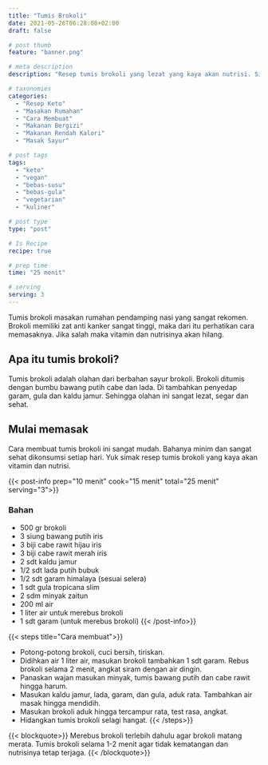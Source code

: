 ```yaml
---
title: "Tumis Brokoli"
date: 2021-05-26T06:28:08+02:00
draft: false

# post thumb
feature: "banner.png"

# meta description
description: "Resep tumis brokoli yang lezat yang kaya akan nutrisi. Simak berbagai tipsnya disini cara menumis brokoli agar nutrisinya tetap terjaga."

# taxonomies
categories:
  - "Resep Keto"
  - "Masakan Rumahan"
  - "Cara Membuat"
  - "Makanan Bergizi"
  - "Makanan Rendah Kalori"
  - "Masak Sayur"

# post tags
tags:
  - "keto"
  - "vegan"
  - "bebas-susu"
  - "bebas-gula"
  - "vegetarian"
  - "kuliner"

# post type
type: "post"

# Is Recipe
recipe: true

# prep time
time: "25 menit"

# serving
serving: 3
---
```

Tumis brokoli masakan rumahan pendamping nasi yang sangat rekomen. Brokoli memiliki zat anti kanker sangat tinggi, maka dari itu perhatikan cara memasaknya. Jika salah maka vitamin dan nutrisinya akan hilang.

## Apa itu tumis brokoli?

Tumis brokoli adalah olahan dari berbahan sayur brokoli. Brokoli ditumis dengan bumbu bawang putih cabe dan lada. Di tambahkan penyedap garam, gula dan kaldu jamur. Sehingga olahan ini sangat lezat, segar dan sehat.

## Mulai memasak

Cara membuat tumis brokoli ini sangat mudah. Bahanya minim dan sangat sehat dikonsumsi setiap hari. Yuk simak resep tumis brokoli yang kaya akan vitamin dan nutrisi.

{{< post-info prep="10 menit" cook="15 menit" total="25 menit" serving="3">}}

### Bahan

-   500 gr brokoli
-   3 siung bawang putih iris
-   3 biji cabe rawit hijau iris
-   3 biji cabe rawit merah iris
-   2 sdt kaldu jamur
-   1/2 sdt lada putih bubuk
-   1/2 sdt garam himalaya (sesuai selera)
-   1 sdt gula tropicana slim
-   2 sdm minyak zaitun
-   200 ml air
-   1 liter air untuk merebus brokoli
-   1 sdt garam (untuk merebus brokoli)
{{< /post-info>}}

{{< steps title="Cara membuat">}}
-   Potong-potong brokoli, cuci bersih, tiriskan.
-   Didihkan air 1 liter air, masukan brokoli tambahkan 1 sdt garam. Rebus brokoli selama 2 menit, angkat siram dengan air dingin.
-   Panaskan wajan masukan minyak, tumis bawang putih dan cabe rawit hingga harum.
-   Masukan kaldu jamur, lada, garam, dan gula, aduk rata. Tambahkan air masak hingga mendidih.
-   Masukan brokoli aduk hingga tercampur rata, test rasa, angkat.
-   Hidangkan tumis brokoli selagi hangat.
{{< /steps>}}

{{< blockquote>}}
Merebus brokoli terlebih dahulu agar brokoli matang merata. Tumis brokoli selama 1-2 menit agar tidak kematangan dan nutrisinya tetap terjaga.
{{< /blockquote>}}
